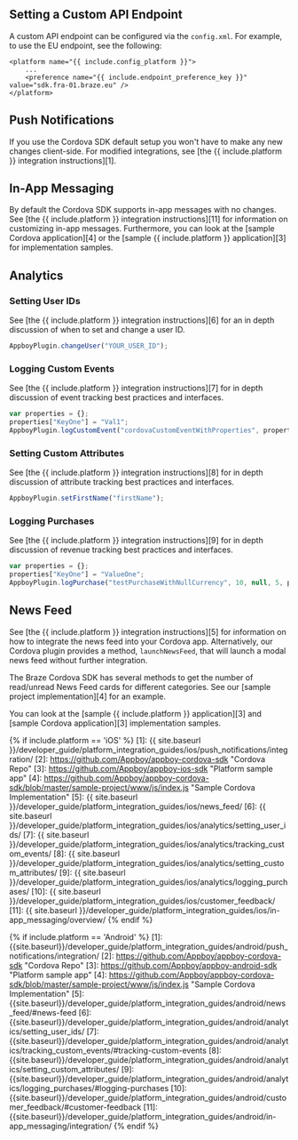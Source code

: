 ## Setting a Custom API Endpoint

A custom API endpoint can be configured via the `config.xml`. For example, to use the EU endpoint, see the following:

```
<platform name="{{ include.config_platform }}">
    ...
    <preference name="{{ include.endpoint_preference_key }}" value="sdk.fra-01.braze.eu" />
</platform>
```

## Push Notifications

If you use the Cordova SDK default setup you won't have to make any new changes client-side. For modified integrations, see [the {{ include.platform }} integration instructions][1].

## In-App Messaging

By default the Cordova SDK supports in-app messages with no changes. See [the {{ include.platform }} integration instructions][11] for information on customizing in-app messages. Furthermore, you can look at the [sample Cordova application][4] or the [sample {{ include.platform }} application][3] for implementation samples.

## Analytics

### Setting User IDs

See [the {{ include.platform }} integration instructions][6] for an in depth discussion of when to set and change a user ID.

```javascript
AppboyPlugin.changeUser("YOUR_USER_ID");
```

### Logging Custom Events

See [the {{ include.platform }} integration instructions][7] for in depth discussion of event tracking best practices and interfaces.

```javascript
var properties = {};
properties["KeyOne"] = "Val1";
AppboyPlugin.logCustomEvent("cordovaCustomEventWithProperties", properties);
```

### Setting Custom Attributes

See [the {{ include.platform }} integration instructions][8] for in depth discussion of attribute tracking best practices and interfaces.

```javascript
AppboyPlugin.setFirstName("firstName");
```

### Logging Purchases

See [the {{ include.platform }} integration instructions][9] for in depth discussion of revenue tracking best practices and interfaces.

```javascript
var properties = {};
properties["KeyOne"] = "ValueOne";
AppboyPlugin.logPurchase("testPurchaseWithNullCurrency", 10, null, 5, properties);
```

## News Feed

See [the {{ include.platform }} integration instructions][5] for information on how to integrate the news feed into your Cordova app. Alternatively, our Cordova plugin provides a method, `launchNewsFeed`, that will launch a modal news feed without further integration.

The Braze Cordova SDK has several methods to get the number of read/unread News Feed cards for different categories. See our [sample project implementation][4] for an example.

You can look at the [sample {{ include.platform }} application][3] and [sample Cordova application][3] implementation samples.

{% if include.platform == 'iOS' %}
[1]: {{ site.baseurl }}/developer_guide/platform_integration_guides/ios/push_notifications/integration/
[2]: https://github.com/Appboy/appboy-cordova-sdk "Cordova Repo"
[3]: https://github.com/Appboy/appboy-ios-sdk "Platform sample app"
[4]: https://github.com/Appboy/appboy-cordova-sdk/blob/master/sample-project/www/js/index.js "Sample Cordova Implementation"
[5]: {{ site.baseurl }}/developer_guide/platform_integration_guides/ios/news_feed/
[6]: {{ site.baseurl }}/developer_guide/platform_integration_guides/ios/analytics/setting_user_ids/
[7]: {{ site.baseurl }}/developer_guide/platform_integration_guides/ios/analytics/tracking_custom_events/
[8]: {{ site.baseurl }}/developer_guide/platform_integration_guides/ios/analytics/setting_custom_attributes/
[9]: {{ site.baseurl }}/developer_guide/platform_integration_guides/ios/analytics/logging_purchases/
[10]: {{ site.baseurl }}/developer_guide/platform_integration_guides/ios/customer_feedback/
[11]: {{ site.baseurl }}/developer_guide/platform_integration_guides/ios/in-app_messaging/overview/
{% endif %}

{% if include.platform == 'Android' %}
[1]: {{site.baseurl}}/developer_guide/platform_integration_guides/android/push_notifications/integration/
[2]: https://github.com/Appboy/appboy-cordova-sdk "Cordova Repo"
[3]: https://github.com/Appboy/appboy-android-sdk "Platform sample app"
[4]: https://github.com/Appboy/appboy-cordova-sdk/blob/master/sample-project/www/js/index.js "Sample Cordova Implementation"
[5]: {{site.baseurl}}/developer_guide/platform_integration_guides/android/news_feed/#news-feed
[6]: {{site.baseurl}}/developer_guide/platform_integration_guides/android/analytics/setting_user_ids/
[7]: {{site.baseurl}}/developer_guide/platform_integration_guides/android/analytics/tracking_custom_events/#tracking-custom-events
[8]: {{site.baseurl}}/developer_guide/platform_integration_guides/android/analytics/setting_custom_attributes/
[9]: {{site.baseurl}}/developer_guide/platform_integration_guides/android/analytics/logging_purchases/#logging-purchases
[10]: {{site.baseurl}}/developer_guide/platform_integration_guides/android/customer_feedback/#customer-feedback
[11]: {{site.baseurl}}/developer_guide/platform_integration_guides/android/in-app_messaging/integration/
{% endif %}
